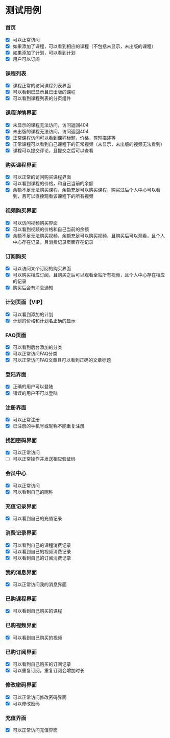 # 测试用例

### 首页

- [x] 可以正常访问
- [x] 如果添加了课程，可以看到相应的课程（不包括未显示，未出版的课程）
- [x] 如果添加了计划，可以看到计划
- [x] 用户可以订阅

### 课程列表

- [x] 课程正常的访问课程列表界面
- [x] 可以看到已显示且已出版的课程
- [x] 可以看到课程列表的分页组件

### 课程详情界面

- [x] 未显示的课程无法访问，访问返回404
- [x] 未出版的课程无法访问，访问返回404
- [x] 正常课程访问可以看到课程标题，价格，剪短描述等
- [x] 正常课程可以看到自己课程下的正常视频（未显示，未出版的视频无法看到）
- [x] 课程可以提交评论，且提交之后可以查看

### 购买课程界面

- [x] 可以正常的访问购买课程界面
- [x] 可以看到课程的价格，和自己当前的余额
- [x] 余额不足无法购买课程，余额充足可以购买课程，购买过后个人中心可以看到，且可以直接观看该课程下的所有视频

### 视频购买界面

- [x] 可以访问视频购买界面
- [x] 可以看到视频的价格和自己当前的余额
- [x] 余额不足无法购买视频，余额充足可以购买视频，且购买后可以观看，且个人中心存在记录，且消费记录页面存在记录

### 订阅购买

- [x] 可以访问某个订阅的购买界面
- [x] 可以购买相应订阅，且购买之后可以观看全站所有视频，且个人中心存在相应的记录
- [x] 购买后会有消息通知

### 计划页面【VIP】

- [x] 可以看到添加的计划
- [x] 计划的价格和计划名正确的显示

### FAQ页面

- [x] 可以看到后台添加的分类
- [x] 可以正常访问FAQ分类
- [x] 可以正常访问FAQ文章且可以看到正确的文章标题

### 登陆界面

- [x] 正确的用户可以登陆
- [x] 错误的用户不可以登陆

### 注册界面

- [x] 可以正常注册
- [x] 已注册的手机号或昵称不能重复注册

### 找回密码界面

- [x] 可以正常访问
- [ ] 可以正常操作并发送相应验证码

### 会员中心

- [x] 可以正常访问
- [x] 可以看到自己的昵称

### 充值记录界面

- [x] 可以看到自己的充值记录

### 消费记录界面

- [x] 可以看到自己的课程消费记录
- [x] 可以看到自己的视频消费记录
- [x] 可以看到自己的订阅消费记录

### 我的消息界面

- [x] 可以正常访问我的消息界面

### 已购课程界面

- [x] 可以看到自己购买的课程

### 已购视频界面

- [x] 可以看到自己购买的视频

### 已购订阅界面

- [x] 可以看到自己购买的订阅记录
- [x] 可以重复订阅，重复订阅会增加时长

### 修改密码界面

- [x] 可以正常访问修改密码界面
- [x] 可以修改密码

### 充值界面

- [x] 可以正常访问充值界面

